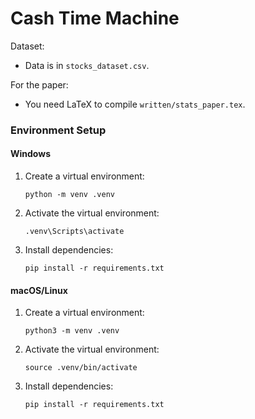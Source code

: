 # Cash Time Machine

Dataset:
   - Data is in `stocks_dataset.csv`.

For the paper:
   - You need LaTeX to compile `written/stats_paper.tex`.

### Environment Setup

#### Windows

1. Create a virtual environment:
   ```
   python -m venv .venv
   ```
2. Activate the virtual environment:
   ```
   .venv\Scripts\activate
   ```
3. Install dependencies:
   ```
   pip install -r requirements.txt
   ```

#### macOS/Linux

1. Create a virtual environment:
   ```
   python3 -m venv .venv
   ```
2. Activate the virtual environment:
   ```
   source .venv/bin/activate
   ```
3. Install dependencies:
   ```
   pip install -r requirements.txt
   ```
